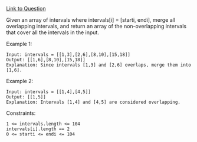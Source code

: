 [Link to Question](https://leetcode.com/explore/interview/card/top-interview-questions-medium/110/sorting-and-searching/803/)




Given an array of intervals where intervals[i] = [starti, endi], merge all overlapping intervals, and return an array of the non-overlapping intervals that cover all the intervals in the input.

 

Example 1:
```
Input: intervals = [[1,3],[2,6],[8,10],[15,18]]
Output: [[1,6],[8,10],[15,18]]
Explanation: Since intervals [1,3] and [2,6] overlaps, merge them into [1,6].
```
Example 2:
```
Input: intervals = [[1,4],[4,5]]
Output: [[1,5]]
Explanation: Intervals [1,4] and [4,5] are considered overlapping.
 ```

Constraints:
```
1 <= intervals.length <= 104
intervals[i].length == 2
0 <= starti <= endi <= 104
```